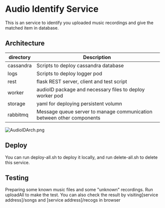 # Audio Identify Service

This is an service to identify you uploaded music recordings and give the matched item in database.

## Architecture
| directory | Description|
|---|---|
|cassandra| Scripts to deploy cassandra database|
| logs | Scripts to deploy logger pod|
| rest | flask REST server, client and test script|
| worker | audioID package and necessary files to deploy worker pod
| storage | yaml for deploying persistent volumn |
| rabbitmq | Message queue server to manage communication between other components

![AudioIDArch.png](/Users/ayu/Downloads/figs-final/result_1.jpg)

## Deploy
You can run deploy-all.sh to deploy it locally, and run delete-all.sh to delete this service.

## Testing
Preparing some known music files and some "unknown" recordings. Run uploadAll to make the test. You can also check the result by visiting[service address]/songs and [service address]/recogs in browser

